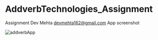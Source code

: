 # AddverbTechnologies_Assignment


Assignment 
Dev Mehta
devmehta162@gmail.com
App screenshot

![addverbApp](https://user-images.githubusercontent.com/67726045/149345093-f440ed40-ddd5-46a4-a358-b436cdb05177.jpg)
